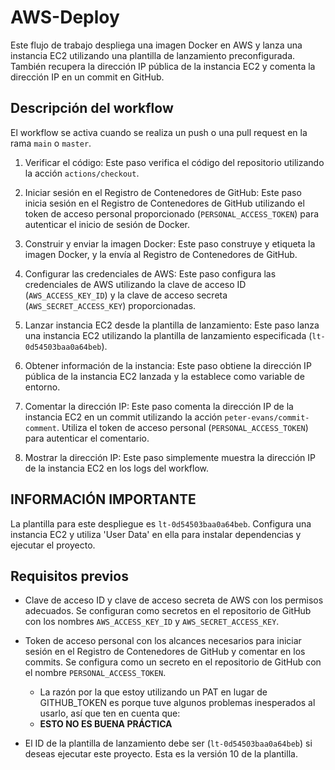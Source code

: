 # AWS-Deploy

Este flujo de trabajo despliega una imagen Docker en AWS y lanza una instancia EC2 utilizando una plantilla de lanzamiento preconfigurada. También recupera la dirección IP pública de la instancia EC2 y comenta la dirección IP en un commit en GitHub.

## Descripción del workflow

El workflow se activa cuando se realiza un push o una pull request en la rama `main` o `master`.

1. Verificar el código: Este paso verifica el código del repositorio utilizando la acción `actions/checkout`.

2. Iniciar sesión en el Registro de Contenedores de GitHub: Este paso inicia sesión en el Registro de Contenedores de GitHub utilizando el token de acceso personal proporcionado (`PERSONAL_ACCESS_TOKEN`) para autenticar el inicio de sesión de Docker.

3. Construir y enviar la imagen Docker: Este paso construye y etiqueta la imagen Docker, y la envía al Registro de Contenedores de GitHub.

4. Configurar las credenciales de AWS: Este paso configura las credenciales de AWS utilizando la clave de acceso ID (`AWS_ACCESS_KEY_ID`) y la clave de acceso secreta (`AWS_SECRET_ACCESS_KEY`) proporcionadas.

5. Lanzar instancia EC2 desde la plantilla de lanzamiento: Este paso lanza una instancia EC2 utilizando la plantilla de lanzamiento especificada (`lt-0d54503baa0a64beb`).

6. Obtener información de la instancia: Este paso obtiene la dirección IP pública de la instancia EC2 lanzada y la establece como variable de entorno.

7. Comentar la dirección IP: Este paso comenta la dirección IP de la instancia EC2 en un commit utilizando la acción `peter-evans/commit-comment`. Utiliza el token de acceso personal (`PERSONAL_ACCESS_TOKEN`) para autenticar el comentario.

8. Mostrar la dirección IP: Este paso simplemente muestra la dirección IP de la instancia EC2 en los logs del workflow.

## INFORMACIÓN IMPORTANTE

La plantilla para este despliegue es `lt-0d54503baa0a64beb`. Configura una instancia EC2 y utiliza 'User Data' en ella para instalar dependencias y ejecutar el proyecto.

## Requisitos previos

- Clave de acceso ID y clave de acceso secreta de AWS con los permisos adecuados. Se configuran como secretos en el repositorio de GitHub con los nombres `AWS_ACCESS_KEY_ID` y `AWS_SECRET_ACCESS_KEY`.

- Token de acceso personal con los alcances necesarios para iniciar sesión en el Registro de Contenedores de GitHub y comentar en los commits. Se configura como un secreto en el repositorio de GitHub con el nombre `PERSONAL_ACCESS_TOKEN`.
  - La razón por la que estoy utilizando un PAT en lugar de GITHUB_TOKEN es porque tuve algunos problemas inesperados al usarlo, así que ten en cuenta que:
  - **ESTO NO ES BUENA PRÁCTICA**

- El ID de la plantilla de lanzamiento debe ser (`lt-0d54503baa0a64beb`) si deseas ejecutar este proyecto. Esta es la versión 10 de la plantilla.
